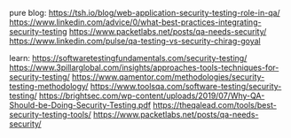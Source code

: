 pure blog:
https://tsh.io/blog/web-application-security-testing-role-in-qa/
https://www.linkedin.com/advice/0/what-best-practices-integrating-security-testing
https://www.packetlabs.net/posts/qa-needs-security/
https://www.linkedin.com/pulse/qa-testing-vs-security-chirag-goyal


learn:
https://softwaretestingfundamentals.com/security-testing/
https://www.3pillarglobal.com/insights/approaches-tools-techniques-for-security-testing/
https://www.qamentor.com/methodologies/security-testing-methodology/
https://www.toolsqa.com/software-testing/security-testing/
https://brightsec.com/wp-content/uploads/2019/07/Why-QA-Should-be-Doing-Security-Testing.pdf
https://theqalead.com/tools/best-security-testing-tools/
https://www.packetlabs.net/posts/qa-needs-security/

